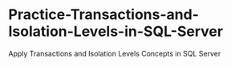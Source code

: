 # Practice-Transactions-and-Isolation-Levels-in-SQL-Server
Apply Transactions and Isolation Levels Concepts  in SQL Server
